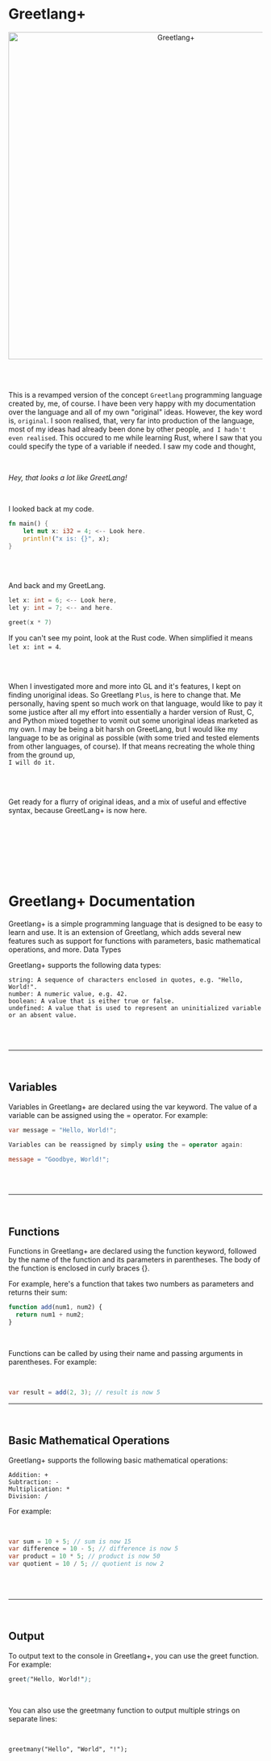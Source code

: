 # Greetlang+

<p align="center"><img width="649" alt="Greetlang+" src="https://user-images.githubusercontent.com/104099162/233203284-dc165de9-bd13-48b2-a663-fac39b626ebe.png"> </p>

<br />
<br />

This is a revamped version of the concept `Greetlang` programming language created by, me, of course. I have been very happy with my documentation over the language and all of my own "original" ideas. However, the key word is, `original`. I soon realised, that, very far into production of the language, most of my ideas had already been done by other people, `and I hadn't even realised`. This occured to me while learning Rust, where I saw that you could specify the type of a variable if needed. I saw my code and thought, <br />

<br />

*Hey, that looks a lot like GreetLang!*


<br />

I looked back at my code. <br />

```rs
fn main() {
    let mut x: i32 = 4; <-- Look here.
    println!("x is: {}", x); 
}
```

<br />
<br />

And back and my GreetLang. <br />

```c
let x: int = 6; <-- Look here,
let y: int = 7; <-- and here.

greet(x * 7)
```

If you can't see my point, look at the Rust code. When simplified it means `let x: int = 4`.

<br />
<br />

When I investigated more and more into GL and it's features, I kept on finding unoriginal ideas. So Greetlang `Plus`, is here to change that. Me personally, having spent so much work on that language, would like to pay it some justice after all my effort into essentially a harder version of Rust, C, and Python mixed together to vomit out some unoriginal ideas marketed as my own. I may be being a bit harsh on GreetLang, but I would like my language to be as original as possible (with some tried and tested elements from other languages, of course). If that means recreating the whole thing from the ground up, <br />
`I will do it.`

<br />
<br />

Get ready for a flurry of original ideas, and a mix of useful and effective syntax, because GreetLang+ is now here.



<br />
<br />
<br />
<br />
<br />
<br />


# Greetlang+ Documentation

Greetlang+ is a simple programming language that is designed to be easy to learn and use. It is an extension of Greetlang, which adds several new features such as support for functions with parameters, basic mathematical operations, and more.
Data Types

Greetlang+ supports the following data types:

    string: A sequence of characters enclosed in quotes, e.g. "Hello, World!".
    number: A numeric value, e.g. 42.
    boolean: A value that is either true or false.
    undefined: A value that is used to represent an uninitialized variable or an absent value.

<br />
<br />

****

<br />

## Variables

Variables in Greetlang+ are declared using the var keyword. The value of a variable can be assigned using the = operator. For example:

```csharp
var message = "Hello, World!";

Variables can be reassigned by simply using the = operator again:
```

```makefile
message = "Goodbye, World!";
```

<br />
<br />

****

<br />

## Functions

Functions in Greetlang+ are declared using the function keyword, followed by the name of the function and its parameters in parentheses. The body of the function is enclosed in curly braces {}.

For example, here's a function that takes two numbers as parameters and returns their sum:

```js
function add(num1, num2) {
  return num1 + num2;
}
```

<br />

Functions can be called by using their name and passing arguments in parentheses. For example:

<br />

```csharp
var result = add(2, 3); // result is now 5
```

****

<br />

## Basic Mathematical Operations

Greetlang+ supports the following basic mathematical operations:

    Addition: +
    Subtraction: -
    Multiplication: *
    Division: /

For example:

<br />

```csharp
var sum = 10 + 5; // sum is now 15
var difference = 10 - 5; // difference is now 5
var product = 10 * 5; // product is now 50
var quotient = 10 / 5; // quotient is now 2
```

<br />
<br />

****

<br />

## Output

To output text to the console in Greetlang+, you can use the greet function. For example:

```scss
greet("Hello, World!");
```

<br />

You can also use the greetmany function to output multiple strings on separate lines:

<br />

```arduino
greetmany("Hello", "World", "!");
```
















